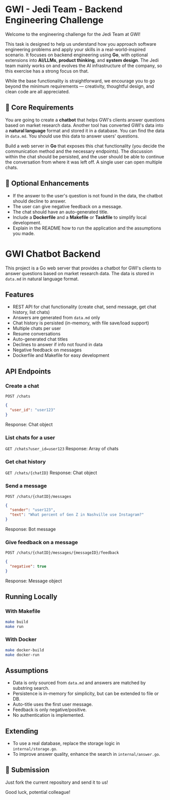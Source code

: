 # GWI - Jedi Team - Backend Engineering Challenge

Welcome to the engineering challenge for the Jedi Team at GWI!

This task is designed to help us understand how you approach software engineering problems and apply your skills in a real-world-inspired scenario. It focuses on backend engineering using **Go**, with optional extensions into **AI/LLMs**, **product thinking**, and **system design**. The Jedi team mainly works on and evolves the AI infrastructure of the company, so this exercise has a strong focus on that.

While the base functionality is straightforward, we encourage you to go beyond the minimum requirements — creativity, thoughtful design, and clean code are all appreciated.

## 🧪 Core Requirements

You are going to create a **chatbot** that helps GWI's clients answer questions based on market research data. Another tool has converted GWI's data into a **natural language** format and stored it in a database. You can find the data in `data.md`. You should use this data to answer users' questions.

Build a web server in **Go** that exposes this chat functionality (you decide the communication method and the necessary endpoints). The discussion within the chat should be persisted, and the user should be able to continue the conversation from where it was left off. A single user can open multiple chats.

## 🌟 Optional Enhancements

- If the answer to the user's question is not found in the data, the chatbot should decline to answer.
- The user can give negative feedback on a message.
- The chat should have an auto-generated title.
- Include a **Dockerfile** and a **Makefile** or **Taskfile** to simplify local development.
- Explain in the README how to run the application and the assumptions you made.

# GWI Chatbot Backend

This project is a Go web server that provides a chatbot for GWI's clients to answer questions based on market research data. The data is stored in `data.md` in natural language format.

## Features
- REST API for chat functionality (create chat, send message, get chat history, list chats)
- Answers are generated from `data.md` only
- Chat history is persisted (in-memory, with file save/load support)
- Multiple chats per user
- Resume conversations
- Auto-generated chat titles
- Declines to answer if info not found in data
- Negative feedback on messages
- Dockerfile and Makefile for easy development

## API Endpoints

### Create a chat
`POST /chats`
```json
{
  "user_id": "user123"
}
```
Response: Chat object

### List chats for a user
`GET /chats?user_id=user123`
Response: Array of chats

### Get chat history
`GET /chats/{chatID}`
Response: Chat object

### Send a message
`POST /chats/{chatID}/messages`
```json
{
  "sender": "user123",
  "text": "What percent of Gen Z in Nashville use Instagram?"
}
```
Response: Bot message

### Give feedback on a message
`POST /chats/{chatID}/messages/{messageID}/feedback`
```json
{
  "negative": true
}
```
Response: Message object

## Running Locally

### With Makefile
```bash
make build
make run
```

### With Docker
```bash
make docker-build
make docker-run
```

## Assumptions
- Data is only sourced from `data.md` and answers are matched by substring search.
- Persistence is in-memory for simplicity, but can be extended to file or DB.
- Auto-title uses the first user message.
- Feedback is only negative/positive.
- No authentication is implemented.

## Extending
- To use a real database, replace the storage logic in `internal/storage.go`.
- To improve answer quality, enhance the search in `internal/answer.go`.

## 🧩 Submission

Just fork the current repository and send it to us!

Good luck, potential colleague!
